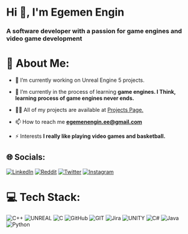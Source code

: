 <h1 align="left">Hi 👋, I'm Egemen Engin</h1>
<h3 align="left">A software developer with a passion for game engines and video game development</h3>

# 💫 About Me:
- 🔭 I’m currently working on Unreal Engine 5 projects.

- 🌱 I’m currently in the process of learning **game engines. I Think, learning process of game engines never ends.**

- 👨‍💻 All of my projects are available at [Projects Page.](https://egemenengin.github.io/Projects/)

- 📫 How to reach me **egemenengin.ee@gmail.com**

- ⚡ Interests **I really like playing video games and basketball.**


## 🌐 Socials:
 [![LinkedIn](https://img.shields.io/badge/LinkedIn-%230077B5.svg?logo=linkedin&logoColor=white)](https://linkedin.com/in/egemen-engin) [![Reddit](https://img.shields.io/badge/Reddit-%23FF4500.svg?logo=Reddit&logoColor=white)](https://reddit.com/user/sovereignee) [![Twitter](https://img.shields.io/badge/Twitter-%231DA1F2.svg?logo=Twitter&logoColor=white)](https://twitter.com/egemen_engin) [![Instagram](https://img.shields.io/badge/Instagram-%23E4405F.svg?logo=Instagram&logoColor=white)](https://instagram.com/egemen.enginn)

# 💻 Tech Stack:
![C++](https://img.shields.io/badge/c++-%2300599C.svg?style=plastic&logo=c%2B%2B&logoColor=white) 
![UNREAL](https://img.shields.io/badge/unreal-%2320232a.svg?style=plastic&logo=unreal-engine&logoColor=white)
![C](https://img.shields.io/badge/c-%2300599C.svg?style=plastic&logo=c&logoColor=white) 
![GitHub](https://img.shields.io/badge/GitHub-%23121011.svg?style=plastic&logo=github&logoColor=white) 
![GIT](https://img.shields.io/badge/Git-fc6d26?style=plastic&logo=git&logoColor=white) 
![Jira](https://img.shields.io/badge/jira-%230A0FFF.svg?style=plastic&logo=jira&logoColor=white)
![UNITY](https://img.shields.io/badge/Unity-%2320232a.svg?style=plastic&logo=unity&logoColor=white) 
![C#](https://img.shields.io/badge/c%23-%23239120.svg?style=plastic&logo=c-sharp&logoColor=white) 
![Java](https://img.shields.io/badge/java-%23ED8B00.svg?style=plastic&logo=java&logoColor=white) 
![Python](https://img.shields.io/badge/python-3670A0?style=plastic&logo=python&logoColor=ffdd54) 

